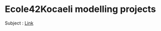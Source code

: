 # Ecole42Kocaeli modelling projects

Subject : [Link](https://github.com/42KocaeliStudents/DersDosyalari/blob/master/Modelleme%20Dok%C3%BCmanlar%C4%B1/rank01.tr.subject.pdf)
